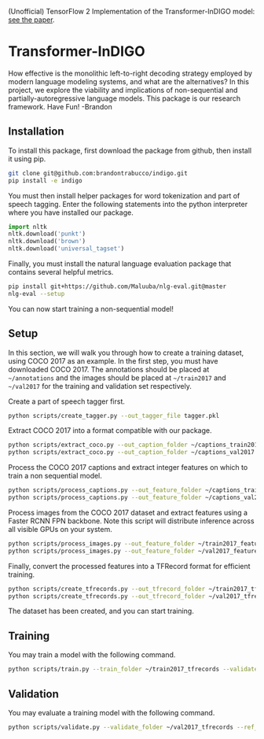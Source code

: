 (Unofficial) TensorFlow 2 Implementation of the Transformer-InDIGO model: [see the paper](https://arxiv.org/abs/1905.12790).

# Transformer-InDIGO

How effective is the monolithic left-to-right decoding strategy employed by modern language modeling systems, and what are the alternatives? In this project, we explore the viability and implications of non-sequential and partially-autoregressive language models. This package is our research framework. Have Fun! -Brandon

## Installation

To install this package, first download the package from github, then install it using pip.

```bash
git clone git@github.com:brandontrabucco/indigo.git
pip install -e indigo
```

You must then install helper packages for word tokenization and part of speech tagging. Enter the following statements into the python interpreter where you have installed our package.

```python
import nltk
nltk.download('punkt')
nltk.download('brown')
nltk.download('universal_tagset')
```

Finally, you must install the natural language evaluation package that contains several helpful metrics.

```bash
pip install git+https://github.com/Maluuba/nlg-eval.git@master
nlg-eval --setup
```

You can now start training a non-sequential model!

## Setup

In this section, we will walk you through how to create a training dataset, using COCO 2017 as an example. In the first step, you must have downloaded COCO 2017. The annotations should be placed at `~/annotations` and the images should be placed at `~/train2017` and `~/val2017` for the training and validation set respectively.

Create a part of speech tagger first.

```bash
python scripts/create_tagger.py --out_tagger_file tagger.pkl
```

Extract COCO 2017 into a format compatible with our package.

```bash
python scripts/extract_coco.py --out_caption_folder ~/captions_train2017 --annotations_file ~/annotations/captions_train2017.json
python scripts/extract_coco.py --out_caption_folder ~/captions_val2017 --annotations_file ~/annotations/captions_val2017.json
```

Process the COCO 2017 captions and extract integer features on which to train a non sequential model.

```bash
python scripts/process_captions.py --out_feature_folder ~/captions_train2017_features --in_folder ~/captions_train2017 --tagger_file tagger.pkl --vocab_file train2017_vocab.txt --min_word_frequency 5 --max_length 100
python scripts/process_captions.py --out_feature_folder ~/captions_val2017_features --in_folder ~/captions_val2017 --tagger_file tagger.pkl --vocab_file train2017_vocab.txt --max_length 100
```

Process images from the COCO 2017 dataset and extract features using a Faster RCNN FPN backbone. Note this script will distribute inference across all visible GPUs on your system.

```bash
python scripts/process_images.py --out_feature_folder ~/train2017_features --in_folder ~/train2017 --batch_size 4
python scripts/process_images.py --out_feature_folder ~/val2017_features --in_folder ~/val2017 --batch_size 4
```

Finally, convert the processed features into a TFRecord format for efficient training.

```bash
python scripts/create_tfrecords.py --out_tfrecord_folder ~/train2017_tfrecords --caption_folder ~/captions_train2017_features --image_folder ~/train2017_features --samples_per_shard 4096
python scripts/create_tfrecords.py --out_tfrecord_folder ~/val2017_tfrecords --caption_folder ~/captions_val2017_features --image_folder ~/val2017_features --samples_per_shard 4096
```

The dataset has been created, and you can start training.

## Training

You may train a model with the following command.

```bash
python scripts/train.py --train_folder ~/train2017_tfrecords --validate_folder ~/val2017_tfrecords --batch_size 32 --vocab_file train2017_vocab.txt --num_epochs 10 --model_ckpt ckpt/decoder
```

## Validation

You may evaluate a training model with the following command.

```bash
python scripts/validate.py --validate_folder ~/val2017_tfrecords --ref_folder ~/captions_val2017 --batch_size 32 --beam_size 1 --vocab_file train2017_vocab.txt --model_ckpt ckpt/decoder
```
